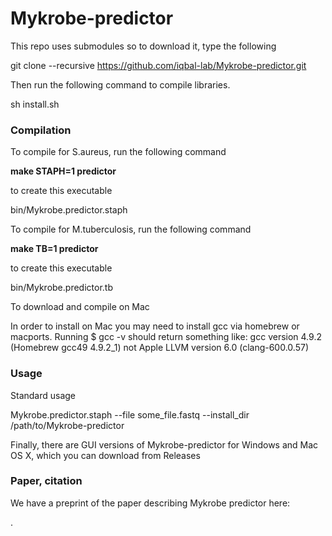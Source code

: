 Mykrobe-predictor
=================

This repo uses submodules so to download it, type the following

git clone --recursive https://github.com/iqbal-lab/Mykrobe-predictor.git

Then run the following command to compile libraries. 

sh install.sh 

### Compilation ###

To compile for S.aureus, run the following command 

**make STAPH=1 predictor**

to create this executable 

bin/Mykrobe.predictor.staph

To compile for M.tuberculosis, run the following command 

**make TB=1 predictor**

to create this executable 

bin/Mykrobe.predictor.tb


To download and compile on Mac

In order to install on Mac you may need to install gcc via homebrew or macports. Running 
$ gcc -v 
should return something like:
gcc version 4.9.2 (Homebrew gcc49 4.9.2_1)
not 
Apple LLVM version 6.0 (clang-600.0.57)

### Usage ###

Standard usage

Mykrobe.predictor.staph --file some_file.fastq --install_dir /path/to/Mykrobe-predictor

Finally, there are GUI versions of Mykrobe-predictor for Windows and Mac OS X, which you can download from Releases


### Paper, citation ###
We have a preprint of the paper describing Mykrobe predictor here:





.
